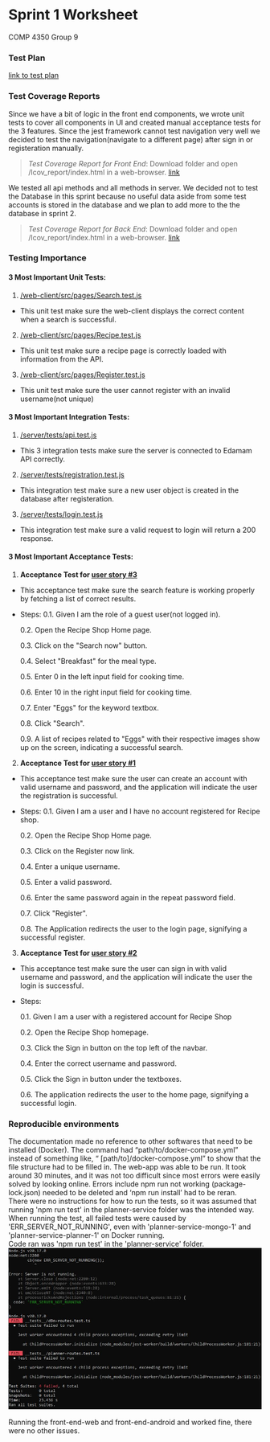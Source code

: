# Sprint 1 Worksheet
COMP 4350 Group 9
### Test Plan
[link to test plan](https://github.com/njzfjiang/Recipe-Shop/blob/main/Documentation/Recipe%20Shop%20Test%20Plan.pdf)
### Test Coverage Reports

Since we have a bit of logic in the front end components, we wrote unit tests to cover all components in UI and created manual acceptance tests for the 3 features. Since the jest framework cannot test navigation very well we decided to test the navigation(navigate to a different page) after sign in or registeration manually.

>_Test Coverage Report for Front End_: Download folder and open /lcov_report/index.html in a web-browser.
 [link](https://umanitoba-my.sharepoint.com/:f:/g/personal/chenm7_myumanitoba_ca/EhD6uEEQ40FBgmUG6WTRJKMBq4C5-fmaEIPrYjU-mgYtoQ?e=ATAsTE)
 
 We tested all api methods and all methods in server. We decided not to test the Database in this sprint because no useful data aside from some test accounts is stored in the database and we plan to add more to the the database in sprint 2.
 
> _Test Coverage Report for Back End_: Download folder and open /lcov_report/index.html in a web-browser.
 [link](https://umanitoba-my.sharepoint.com/:f:/g/personal/chenm7_myumanitoba_ca/EhxcollPh7hPlZDuSre4Ci4BRNqvb2nEHMPGpb6mm8C79A?e=dX8HLv)

### Testing Importance
#### 3 Most Important Unit Tests:
1. [/web-client/src/pages/Search.test.js](https://github.com/njzfjiang/Recipe-Shop/blob/c1508731e987ecf21f9e00b4c57a2cd57c3d1bef/web-client/src/pages/Search.test.js#L114C3-L132C1)
- This unit test make sure the web-client displays the correct content when a search is successful.

2. [/web-client/src/pages/Recipe.test.js](https://github.com/njzfjiang/Recipe-Shop/blob/c1508731e987ecf21f9e00b4c57a2cd57c3d1bef/web-client/src/pages/Recipe.test.js#L20C4-L49C11)
- This unit test make sure a recipe page is correctly loaded with information from the API.
3. [/web-client/src/pages/Register.test.js](https://github.com/njzfjiang/Recipe-Shop/blob/dc7f648359d9823b1b19620ecfbfc93a02415002/web-client/src/pages/Register.test.js#L94C5-L120C8)
- This unit test make sure the user cannot register with an invalid username(not unique)


#### 3 Most Important Integration Tests:
1. [/server/tests/api.test.js](https://github.com/njzfjiang/Recipe-Shop/blob/c1508731e987ecf21f9e00b4c57a2cd57c3d1bef/server/tests/api.test.js#L16C4-L37C8)
- This 3 integration tests make sure the server is connected to Edamam API correctly.
2. [/server/tests/registration.test.js](https://github.com/njzfjiang/Recipe-Shop/blob/dc7f648359d9823b1b19620ecfbfc93a02415002/server/tests/registration.test.js#L33C3-L58C1)
- This integration test make sure a new user object is created in the database after registeration.
3. [/server/tests/login.test.js](https://github.com/njzfjiang/Recipe-Shop/blob/dc7f648359d9823b1b19620ecfbfc93a02415002/server/tests/login.test.js#L32C2-L50C6)
- This integration test make sure a valid request to login will return a 200 response.

#### 3 Most Important Acceptance Tests:
1.  **Acceptance Test for [user story #3](https://github.com/njzfjiang/Recipe-Shop/issues/3)**
- This acceptance test make sure the search feature is working properly by fetching a list of correct results.
- Steps:
  0.1.  Given I am the role of a guest user(not logged in).
  
  0.2.  Open the Recipe Shop Home page.

  0.3.  Click on the "Search now" button.
  
  0.4.  Select "Breakfast" for the meal type.

  0.5.  Enter 0 in the left input field for cooking time.

  0.6.  Enter 10 in the right input field for cooking time.

  0.7.  Enter "Eggs" for the keyword textbox.

  0.8.  Click "Search".

  0.9.  A list of recipes related to "Eggs" with their respective images show up on the screen, indicating a successful search.



2. **Acceptance Test for [user story #1](https://github.com/njzfjiang/Recipe-Shop/issues/1)**
- This acceptance test make sure the user can create an account with valid username and password, and the application will indicate the user the registration is successful.
- Steps:
	0.1.  Given I am a user and I have no account registered for Recipe shop.
  
    0.2.  Open the Recipe Shop Home page.
  
    0.3.  Click on the Register now link.
  
    0.4.  Enter a unique username.
  
    0.5.  Enter a valid password.
  
    0.6.  Enter the same password again in the repeat password field.
  
    0.7.  Click "Register".
  
    0.8.  The Application redirects the user to the login page, signifying a successful register.

  

3. **Acceptance Test for [user story #2](https://github.com/njzfjiang/Recipe-Shop/issues/2)**
- This acceptance test make sure the user can sign in with valid username and password, and the application will indicate the user the login is successful.
- Steps:

    0.1.  Given I am a user with a registered account for Recipe Shop
  
    0.2.  Open the Recipe Shop homepage.
  
    0.3.  Click the Sign in button on the top left of the navbar.
  
    0.4.  Enter the correct username and password.
  
    0.5.  Click the Sign in button under the textboxes.
  
    0.6.  The application redirects the user to the home page, signifying a successful login.

### Reproducible environments
The documentation made no reference to other softwares that need to be installed (Docker). The command had “path/to/docker-compose.yml” instead of something like, “ 
[path/to]/docker-compose.yml” to show that the file structure had to be filled in. The web-app was able to be run. It took around 30 minutes, and it was not too difficult since most errors were easily solved by looking online. Errors include npm run not working (package-lock.json) needed to be deleted and ‘npm run install’ had to be reran. \
There were no instructions for how to run the tests, so it was assumed that running 'npm run test' in the planner-service folder was the intended way. When running the test, all failed tests were caused by 'ERR_SERVER_NOT_RUNNING', even with 'planner-service-mongo-1' and 'planner-service-planner-1' on Docker running.\
Code ran was 'npm run test' in the 'planner-service' folder.\
![image](https://github.com/njzfjiang/Recipe-Shop/blob/main/Documentation/images/Group10-Test.jpg)

Running the front-end-web and front-end-android and worked fine, there were no other issues.
